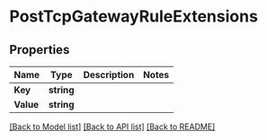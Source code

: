 # PostTcpGatewayRuleExtensions

## Properties

Name | Type | Description | Notes
------------ | ------------- | ------------- | -------------
**Key** | **string** |  | 
**Value** | **string** |  | 

[[Back to Model list]](../README.md#documentation-for-models) [[Back to API list]](../README.md#documentation-for-api-endpoints) [[Back to README]](../README.md)


